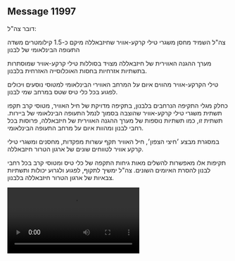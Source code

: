 ## Message 11997

דובר צה"ל:

צה"ל השמיד מחסן משגרי טילי קרקע-אוויר שחיזבאללה מיקם כ-1.5 קילומטרים משדה התעופה הבינלאומי של לבנון

מערך ההגנה האווירית של חיזבאללה מצויד בסוללות טילי קרקע-אוויר שמוסתרות בתשתיות אזרחיות בחסות האוכלוסייה האזרחית בלבנון.

טילי הקרקע-אוויר מהווים איום על המרחב האווירי הבינלאומי למטוסי נוסעים ויכולים לפגוע בכל כלי טיס שטס במרחב שמי לבנון.

כחלק מגלי התקיפה הנרחבים בלבנון, בתקיפה מדויקת של חיל האוויר, מטוסי קרב תקפו תשתית משגרי טילי קרקע-אוויר שהוצבה בסמוך לנמל התעופה הבינלאומי של ביירות. תשתית זו, כמו תשתיות נוספות של מערך ההגנה האווירית של חיזבאללה, פרוסות בכל רחבי לבנון ומהוות איום על מרחב התעופה הבינלאומי.

במסגרת מבצע ׳חיצי הצפון׳, חיל האוויר תקף עשרות מפקדות, מחסנים ומשגרי טילי קרקע אוויר לטווחים שונים של ארגון הטרור חיזבאללה.

תקיפות אלו מאפשרות להשלים מאות גיחות התקפה של כלי טיס ומטוסי קרב בכל רחבי לבנון להסרת האיומים השונים.
צה"ל ימשיך לתקוף, לפגוע ולגרוע יכולות ותשתיות צבאיות של ארגון הטרור חיזבאללה בלבנון.

![Video](https://data.iron-swords.co.il/2024/September/30/11997/11997_media.mp4)
